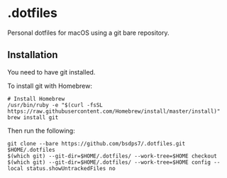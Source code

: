 # .dotfiles
Personal dotfiles for macOS using a git bare repository.

## Installation
You need to have git installed.

To install git with Homebrew:
```
# Install Homebrew
/usr/bin/ruby -e "$(curl -fsSL https://raw.githubusercontent.com/Homebrew/install/master/install)"
brew install git
```

Then run the following:
```
git clone --bare https://github.com/bsdps7/.dotfiles.git $HOME/.dotfiles
$(which git) --git-dir=$HOME/.dotfiles/ --work-tree=$HOME checkout
$(which git) --git-dir=$HOME/.dotfiles/ --work-tree=$HOME config --local status.showUntrackedFiles no
```
